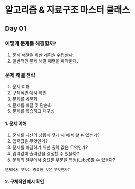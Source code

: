 # 알고리즘 & 자료구조 마스터 클래스

## Day 01

### 어떻게 문제를 해결할까?

1. 문제 해결을 위한 계획을 수립한다.
2. 일반적인 문제 해결 패턴을 파악한다.

### 문제 해결 전략

1. 문제 이해
2. 구체적인 예시 확인
3. 문제를 세분화
4. 문제를 해결 및 단순화
5. 문제를 복습하고 재구성

#### 1. 문제 이해

1. 문제를 자신의 상황에 맞게 재 해석 할 수 있는가?
2. 입력값은 무엇인가?
3. 문제를 해결하기 위한 출력 값은 무엇인가?
4. 입력값이 출력값을 결정할 수 있을까?
5. 문제의 일부에서 중요한 부분을 특정(Label)할 수 있을까?

```plaintext
문제에서 무엇이 중요한 것은 무엇인가?
```

#### 2. 구체적인 예시 확인

